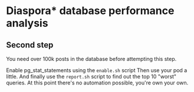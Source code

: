 # Diaspora* database performance analysis

## Second step

You need over 100k posts in the database before attempting this step.

Enable pg_stat_statements using the `enable.sh` script
Then use your pod a little. And finally use the `report.sh` script to find out the top 10 "worst" queries.
At this point there's no automation possible, you're own your own.
